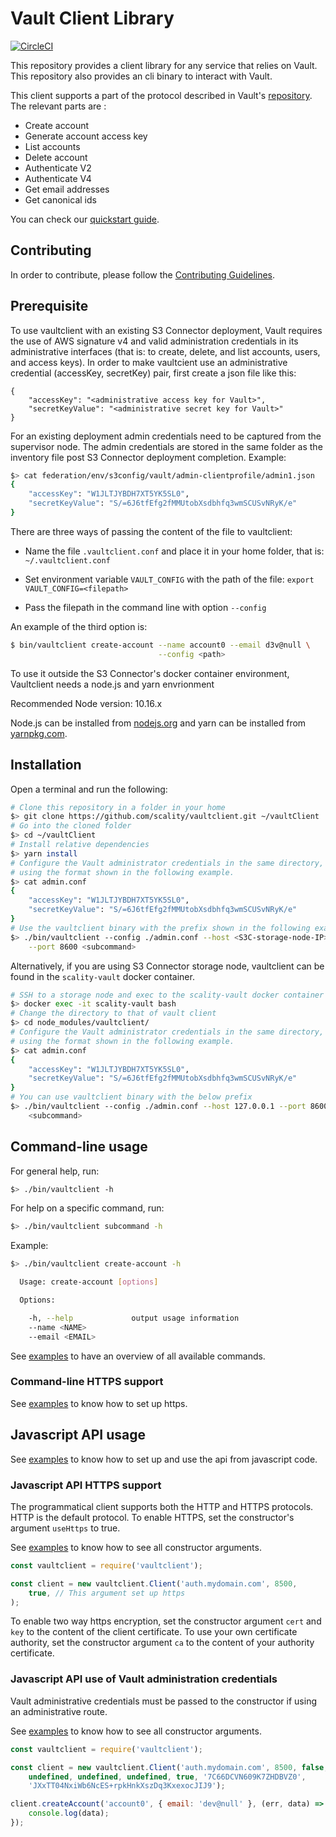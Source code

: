 # Vault Client Library

[![CircleCI][badgepub]](https://circleci.com/gh/scality/vaultclient)

This repository provides a client library for any service that relies on
Vault. This repository also provides an cli binary to interact with Vault.

This client supports a part of the protocol described in Vault's
[repository](https://github.com/scality/Vault/blob/master/Protocol.md). The
relevant parts are :

- Create account
- Generate account access key
- List accounts
- Delete account
- Authenticate V2
- Authenticate V4
- Get email addresses
- Get canonical ids

You can check our [quickstart guide](QUICKSTART.md).

## Contributing

In order to contribute, please follow the
[Contributing Guidelines](
https://github.com/scality/Guidelines/blob/master/CONTRIBUTING.md).

## Prerequisite

To use vaultclient with an existing S3 Connector deployment, Vault requires
the use of AWS signature v4 and valid administration credentials
in its administrative interfaces (that is: to create, delete, and
list accounts, users, and access keys). In order to make vaultcient use an
administrative credential (accessKey, secretKey) pair, first create a
json file like this:

```
{
    "accessKey": "<administrative access key for Vault>",
    "secretKeyValue": "<administrative secret key for Vault>"
}
```

For an existing deployment admin credentials need to be captured from the
supervisor node. The admin credentials are stored in the same folder as the
inventory file post S3 Connector deployment completion. Example:

```sh
$> cat federation/env/s3config/vault/admin-clientprofile/admin1.json
{
    "accessKey": "W1JLTJYBDH7XT5YK5SL0",
    "secretKeyValue": "S/=6J6tfEfg2fMMUtobXsdbhfq3wmSCUSvNRyK/e"
}
```

There are three ways of passing the content of the file to vaultclient:

* Name the file `.vaultclient.conf` and place it in your home folder, that is: `~/.vaultclient.conf`

* Set environment variable `VAULT_CONFIG` with the path of the file: `export VAULT_CONFIG=<filepath>`

* Pass the filepath in the command line with option `--config`

An example of the third option is:

```sh
$ bin/vaultclient create-account --name account0 --email d3v@null \
                                 --config <path>
```

To use it outside the S3 Connector's docker container environment,
Vaultclient needs a node.js and yarn envrionment

Recommended Node version: 10.16.x

Node.js can be installed from [nodejs.org](https://nodejs.org/) and yarn can be
installed from [yarnpkg.com](https://yarnpkg.com/).

## Installation

Open a terminal and run the following:

```sh
# Clone this repository in a folder in your home
$> git clone https://github.com/scality/vaultclient.git ~/vaultClient
# Go into the cloned folder
$> cd ~/vaultClient
# Install relative dependencies
$> yarn install
# Configure the Vault administrator credentials in the same directory,
# using the format shown in the following example.
$> cat admin.conf
{
    "accessKey": "W1JLTJYBDH7XT5YK5SL0",
    "secretKeyValue": "S/=6J6tfEfg2fMMUtobXsdbhfq3wmSCUSvNRyK/e"
}
# Use the vaultclient binary with the prefix shown in the following example.
$> ./bin/vaultclient --config ./admin.conf --host <S3C-storage-node-IP> \
    --port 8600 <subcommand>
```

Alternatively, if you are using S3 Connector storage node, vaultclient can be
found in the ```scality-vault``` docker container.

```sh
# SSH to a storage node and exec to the scality-vault docker container
$> docker exec -it scality-vault bash
# Change the directory to that of vault client
$> cd node_modules/vaultclient/
# Configure the Vault administrator credentials in the same directory,
# using the format shown in the following example.
$> cat admin.conf
{
    "accessKey": "W1JLTJYBDH7XT5YK5SL0",
    "secretKeyValue": "S/=6J6tfEfg2fMMUtobXsdbhfq3wmSCUSvNRyK/e"
}
# You can use vaultclient binary with the below prefix
$> ./bin/vaultclient --config ./admin.conf --host 127.0.0.1 --port 8600 \
    <subcommand>
```

## Command-line usage

For general help, run:

```sh
$> ./bin/vaultclient -h
```

For help on a specific command, run:

```sh
$> ./bin/vaultclient subcommand -h
```

Example:

```sh
$> ./bin/vaultclient create-account -h

  Usage: create-account [options]

  Options:

    -h, --help             output usage information
    --name <NAME>
    --email <EMAIL>
```

See [examples](./EXAMPLES.md) to have an overview of all available commands.

### Command-line HTTPS support

See [examples](./EXAMPLES.md) to know how to set up https.

## Javascript API usage

See [examples](./EXAMPLES.md) to know how to set up and use the api
from javascript code.

### Javascript API HTTPS support

The programmatical client supports both the HTTP and HTTPS protocols. HTTP is
the default protocol. To enable HTTPS, set the constructor's argument ```useHttps```
to true.

See [examples](./EXAMPLES.md) to know how to see all constructor arguments.

```js
const vaultclient = require('vaultclient');

const client = new vaultclient.Client('auth.mydomain.com', 8500,
    true, // This argument set up https
);
```

To enable two way https encryption, set the constructor argument ```cert```
and ```key``` to the content of the client certificate. To use your own
certificate authority, set the constructor argument ```ca``` to the content of
your authority certificate.

### Javascript API use of Vault administration credentials

Vault administrative credentials must be passed to the constructor if using
an administrative route.

See [examples](./EXAMPLES.md) to know how to see all constructor arguments.

```js
const vaultclient = require('vaultclient');

const client = new vaultclient.Client('auth.mydomain.com', 8500, false,
    undefined, undefined, undefined, true, '7C66DCVN609K7ZHDBVZ0',
    'JXxTT04NxiWb6NcES+rpkHnkXszDq3KxexocJIJ9');

client.createAccount('account0', { email: 'dev@null' }, (err, data) => {
    console.log(data);
});
```

[badgepub]: https://circleci.com/gh/scality/vaultclient.svg?style=svg
[badgepriv]: http://ci.ironmann.io/gh/scality/vaultclient.svg?style=svg&circle-token=40f1e9fe0ad184248c37cbf3d89b164c35fd1667
